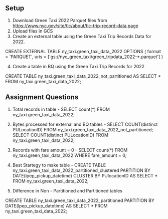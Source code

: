 
## Setup
1. Download Green Taxi 2022 Parquet files from https://www.nyc.gov/site/tlc/about/tlc-trip-record-data.page
2. Upload files in GCS 
3. Create an external table using the Green Taxi Trip Records Data for 2022.

CREATE EXTERNAL TABLE ny_taxi.green_taxi_data_2022
OPTIONS (
  format = 'PARQUET',
  uris = ['gs://nyc_green_taxi/green_tripdata_2022-*.parquet']
)

4. Create a table in BQ using the Green Taxi Trip Records for 2022

CREATE TABLE ny_taxi.green_taxi_data_2022_not_partitioned
AS SELECT *
FROM ny_taxi.green_taxi_data_2022;


## Assignment Questions
1. Total records in table - 
SELECT count(*) FROM ny_taxi.green_taxi_data_2022; 


2. Bytes processed for external and BQ tables - 
SELECT COUNT(distinct PULocationID) FROM ny_taxi.green_taxi_data_2022_not_partitioned; 
SELECT COUNT(distinct PULocationID) FROM ny_taxi.green_taxi_data_2022; 


3. Records with fare amount = 0 -
SELECT count(*) FROM ny_taxi.green_taxi_data_2022 WHERE fare_amount = 0;


4. Best Startegy to make table -
CREATE TABLE ny_taxi.green_taxi_data_2022_partitioned_clustered
PARTITION BY DATE(lpep_pickup_datetime)
CLUSTER BY PUlocationID
AS 
SELECT * FROM ny_taxi.green_taxi_data_2022; 

5. Difference in Non - Partitioned and Partitioned tables

CREATE TABLE ny_taxi.green_taxi_data_2022_partitioned
PARTITION BY DATE(lpep_pickup_datetime)
AS 
SELECT * FROM ny_taxi.green_taxi_data_2022; 


